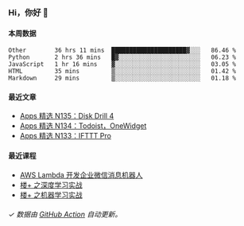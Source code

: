 ### Hi，你好 👋

#### 本周数据

<!--START_SECTION:waka-->
```text
Other        36 hrs 11 mins  █████████████████████▓░░░   86.46 % 
Python       2 hrs 36 mins   █▓░░░░░░░░░░░░░░░░░░░░░░░   06.23 % 
JavaScript   1 hr 16 mins    ▓░░░░░░░░░░░░░░░░░░░░░░░░   03.05 % 
HTML         35 mins         ▒░░░░░░░░░░░░░░░░░░░░░░░░   01.42 % 
Markdown     29 mins         ▒░░░░░░░░░░░░░░░░░░░░░░░░   01.18 % 
```
<!--END_SECTION:waka-->

#### 最近文章

<!-- BLOG:START -->
- [Apps 精选 N135：Disk Drill 4](http://huhuhang.com/post/product-hunt/product-hunt-n135)
- [Apps 精选 N134：Todoist，OneWidget](http://huhuhang.com/post/product-hunt/product-hunt-n134)
- [Apps 精选 N133：IFTTT Pro](http://huhuhang.com/post/product-hunt/product-hunt-n133)
<!-- BLOG:END -->

#### 最近课程

<!-- SYL:START -->
- [AWS Lambda 开发企业微信消息机器人](https://lanqiao.cn/courses/2868)
- [楼+ 之深度学习实战](https://lanqiao.cn/courses/2617)
- [楼+ 之机器学习实战](https://lanqiao.cn/courses/2616)
<!-- SYL:END -->

###### ✓ 数据由 [GitHub Action](https://github.com/huhuhang/huhuhang/actions) 自动更新。
